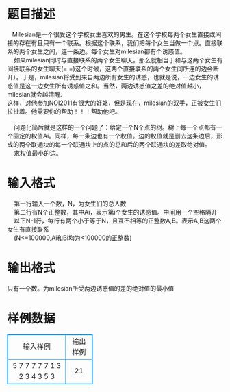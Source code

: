 # 

 
 # 题目描述 
&nbsp;&nbsp;&nbsp;Milesian是一个很受这个学校女生喜欢的男生。在这个学校每两个女生直接或间接的存在有且只有一个联系。根据这个联系，我们把每个女生当做一个点。直接联系的两个女生之间，连一条边。每个女生对milesian都有个诱惑值。<BR>&nbsp;&nbsp;&nbsp;&nbsp;如果milesian同时与直接联系的两个女生聊天。那么就相当于和与这两个女生有间接联系的女生聊天(=&nbsp;=)这个时候，这两个直接联系的两个女生间所连的边会断开）。于是，milesian将受到来自两边所有女生的诱惑，也就是说，一边女生的诱惑值是这一边女生所有诱惑值之和。当然，两边诱惑值之差的绝对值越小，milesian就会越清醒.<BR>这样，对他参加NOI2011有很大的好处，但是现在，milesian的双手，正被女生们拉扯着。他需要你的帮助！！！帮助他吧。<BR><BR>&nbsp;&nbsp;&nbsp;&nbsp;问题化简后就是这样的一个问题了：给定一个N个点的树。树上每一个点都有一个固定的权值Ai。同样，每一条边也有一个权值。边的权值就是删去这条边后，形成的两个联通块的每一个联通块上的点的总和后的两个联通块的差取绝对值。<BR>&nbsp;&nbsp;&nbsp;&nbsp;求权值最小的边。 

 
 # 输入格式 
&nbsp;&nbsp;&nbsp;&nbsp;第一行输入一个数，N，为女生们的总人数<BR>&nbsp;&nbsp;&nbsp;&nbsp;第二行有N个正整数，其中Ai，表示第i个女生的诱惑值。中间用一个空格隔开<BR>&nbsp;&nbsp;&nbsp;&nbsp;以下N-1行，每行有两个小于等于N，且互不相等的正整数A,B。表示A,B这两个女生有直接联系<BR>&nbsp;&nbsp;&nbsp;&nbsp;(N&lt;=100000,Ai和Bi均为&lt;100000的正整数) 

 
 # 输出格式 
只有一个数。为milesian所受两边诱惑值的差的绝对值的最小值 
# 样例数据
<style>
        table,table tr th, table tr td { border:1px solid #0094ff; }
        table { width: 200px; min-height: 25px; line-height: 25px; text-align: center; border-collapse: collapse;}   
    </style>
<table>
	<tr>
		<td>输入样例</td>
		<td>输出样例</td>
	</tr>
<tr><td>5
7 7 7 7 7
1 3
2 3
4 3
5 3</td><td>21</td></tr></table>
